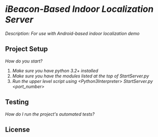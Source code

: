 # _iBeacon-Based Indoor Localization Server_

_Description: For use with Android-based indoor localization demo_

## Project Setup

_How do you start?_ 

1. _Make sure you have python 3.2+ installed_
2. _Make sure you have the modules listed at the top of StartServer.py_
3. _Run the upper level script using \<Python3Interpreter\> StartServer.py \<port\_number\>_

## Testing

_How do I run the project's automated tests?_

## License